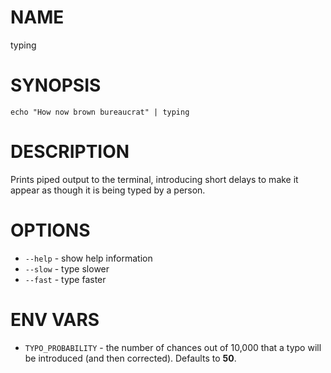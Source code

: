 # NAME

typing

# SYNOPSIS

```
echo "How now brown bureaucrat" | typing
```

# DESCRIPTION

Prints piped output to the terminal, introducing short delays to make it appear
as though it is being typed by a person.

# OPTIONS

- `--help` - show help information
- `--slow` - type slower
- `--fast` - type faster

# ENV VARS

- `TYPO_PROBABILITY` - the number of chances out of 10,000 that a typo will be
  introduced (and then corrected). Defaults to **50**.
